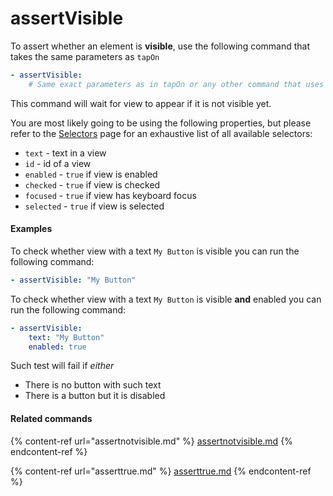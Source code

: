 # assertVisible

To assert whether an element is **visible**, use the following command that takes the same parameters as `tapOn`

```yaml
- assertVisible:
    # Same exact parameters as in tapOn or any other command that uses selectors
```

This command will wait for view to appear if it is not visible yet.

You are most likely going to be using the following properties, but please refer to the [Selectors](../selectors.md) page for an exhaustive list of all available selectors:

* `text` - text in a view
* `id` - id of a view
* `enabled` - `true` if view is enabled
* `checked` - `true` if view is checked
* `focused` - `true` if view has keyboard focus
* `selected` - `true` if view is selected

#### Examples

To check whether view with a text `My Button` is visible you can run the following command:

```yaml
- assertVisible: "My Button"
```

To check whether view with a text `My Button` is visible **and** enabled you can run the following command:

```yaml
- assertVisible:
    text: "My Button"
    enabled: true
```

Such test will fail if _either_

* There is no button with such text
* There is a button but it is disabled

#### Related commands

{% content-ref url="assertnotvisible.md" %}
[assertnotvisible.md](assertnotvisible.md)
{% endcontent-ref %}

{% content-ref url="asserttrue.md" %}
[asserttrue.md](asserttrue.md)
{% endcontent-ref %}
